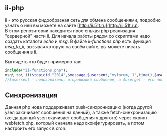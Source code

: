ii-php
---------------
ii - это русская фидообразная сеть для обмена сообщениями, подробно узнать о ней вы можете на сайте [http://ii.51t.ru](http://ii.51t.ru).  
В этом репозитории находится простенькая php реализация "серверной" части ii. Для начала работы рядом со скриптами надо создать каталоги *echo* и *msg*. В файле *ii-functions.php* есть функция *msg_to_ii*, вызывая которую на своём сайте, вы можете писать сообщения в ii.

Выглядеть это будет примерно так:  
```php
include("ii-functions.php");
msg\_to\_ii($topicid."2014",$message,$usersent,"myforum, 1",time(),$userget,$subject,"");
//$usersent - пользователь, отправивший сообщение, а $userget - его получивший.
```
Синхронизация
----------------
Данная php нода поддерживает push-синхронизацию (когда другой узел закачивает сообщения на данный), а также fetch-синхронизацию (когда данный узел скачивает сообщения у другого) через скрипт webfetch.php, который сначала надо сконфигурировать, а потом настроить его запуск в cron.

